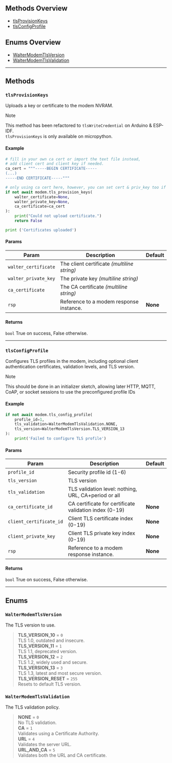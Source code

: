 ## Methods Overview

- [tlsProvisionKeys](#tlsprovisionkeys)
- [tlsConfigProfile](#tlsconfigprofile)

## Enums Overview

- [WalterModemTlsVersion](#waltermodemtlsversion)
- [WalterModemTlsValidation](#waltermodemtlsvalidation)

---

## Methods

### `tlsProvisionKeys`

Uploads a key or certificate to the modem NVRAM.

> [!NOTE]
> This method has been refactored to `tlsWriteCredential` on Arduino & ESP-IDF.\
> `tlsProvisionKeys` is only available on micropython.

#### Example

```py
# fill in your own ca cert or import the text file instead,
# add client cert and client key if needed.
ca_cert = """-----BEGIN CERTIFICATE-----
(...)
-----END CERTIFICATE-----"""

# only using ca cert here, however, you can set cert & priv_key too if needed
if not await modem.tls_provision_keys(
    walter_certificate=None,
    walter_private_key=None,
    ca_certificate=ca_cert
):
    print("Could not upload certificate.")
    return False

print ('Certificates uploaded')
```

#### Params

| Param                | Description                                 | Default  |
| -------------------- | ------------------------------------------- | -------- |
| `walter_certificate` | The client certificate *(multiline string)* |          |
| `walter_private_key` | The private key *(multiline string)*        |          |
| `ca_certificate`     | The CA certificate *(multiline string)*     |          |
| `rsp`                | Reference to a modem response instance.     | **None** |

#### Returns

`bool`
True on success, False otherwise.

---

### `tlsConfigProfile`

Configures TLS profiles in the modem,
including optional client authentication certificates,
validation levels, and TLS version.

> [!NOTE]
> This should be done in an initializer sketch,
> allowing later HTTP, MQTT, CoAP, or socket sessions to use the
> preconfigured profile IDs

#### Example

```py
if not await modem.tls_config_profile(
    profile_id=1,
    tls_validation=WalterModemTlsValidation.NONE,
    tls_version=WalterModemTlsVersion.TLS_VERSION_13
):
    print('Failed to configure TLS profile')
```

#### Params

| Param                   | Description                                            | Default  |
| ----------------------- | ------------------------------------------------------ | -------- |
| `profile_id`            | Security profile id (1-6)                              |          |
| `tls_version`           | TLS version                                            |          |
| `tls_validation`        | TLS validation level: nothing, URL, CA+period or all   |          |
| `ca_certificate_id`     | CA certificate for certificate validation index (0-19) | **None** |
| `client_certificate_id` | Client TLS certificate index (0-19)                    | **None** |
| `client_private_key`    | Client TLS private key index (0-19)                    | **None** |
| `rsp`                   | Reference to a modem response instance.                | **None** |

#### Returns

`bool`
True on success, False otherwise.

---

## Enums

### `WalterModemTlsVersion`

The TLS version to use.

> **TLS_VERSION_10** = `0` \
> TLS 1.0, outdated and insecure. \
> **TLS_VERSION_11** = `1` \
> TLS 1.1, deprecated version. \
> **TLS_VERSION_12** = `2` \
> TLS 1.2, widely used and secure. \
> **TLS_VERSION_13** = `3` \
> TLS 1.3, latest and most secure version. \
> **TLS_VERSION_RESET** = `255` \
> Resets to default TLS version.

### `WalterModemTlsValidation`

The TLS validation policy.

> **NONE** = `0` \
> No TLS validation. \
> **CA** = `1` \
> Validates using a Certificate Authority. \
> **URL** = `4` \
> Validates the server URL. \
> **URL_AND_CA** = `5` \
> Validates both the URL and CA certificate.

